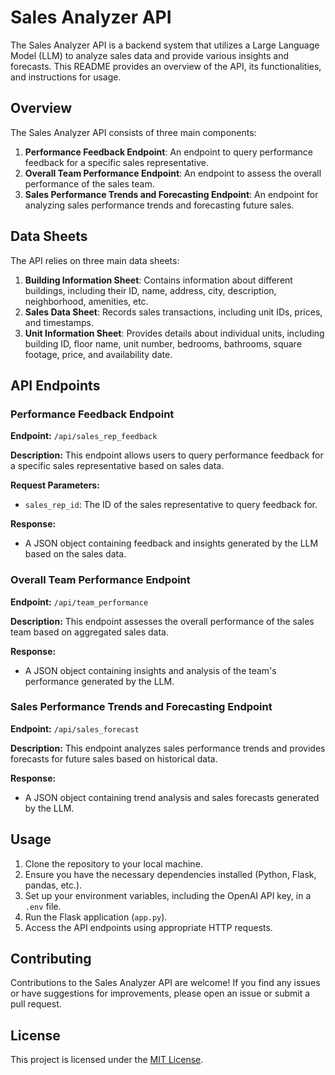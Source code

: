 # Sales Analyzer API

The Sales Analyzer API is a backend system that utilizes a Large Language Model (LLM) to analyze sales data and provide various insights and forecasts. This README provides an overview of the API, its functionalities, and instructions for usage.

## Overview

The Sales Analyzer API consists of three main components:

1. **Performance Feedback Endpoint**: An endpoint to query performance feedback for a specific sales representative.
2. **Overall Team Performance Endpoint**: An endpoint to assess the overall performance of the sales team.
3. **Sales Performance Trends and Forecasting Endpoint**: An endpoint for analyzing sales performance trends and forecasting future sales.

## Data Sheets

The API relies on three main data sheets:

1. **Building Information Sheet**: Contains information about different buildings, including their ID, name, address, city, description, neighborhood, amenities, etc.
2. **Sales Data Sheet**: Records sales transactions, including unit IDs, prices, and timestamps.
3. **Unit Information Sheet**: Provides details about individual units, including building ID, floor name, unit number, bedrooms, bathrooms, square footage, price, and availability date.

## API Endpoints

### Performance Feedback Endpoint

**Endpoint:** `/api/sales_rep_feedback`

**Description:** This endpoint allows users to query performance feedback for a specific sales representative based on sales data.

**Request Parameters:**
- `sales_rep_id`: The ID of the sales representative to query feedback for.

**Response:**
- A JSON object containing feedback and insights generated by the LLM based on the sales data.

### Overall Team Performance Endpoint

**Endpoint:** `/api/team_performance`

**Description:** This endpoint assesses the overall performance of the sales team based on aggregated sales data.

**Response:**
- A JSON object containing insights and analysis of the team's performance generated by the LLM.

### Sales Performance Trends and Forecasting Endpoint

**Endpoint:** `/api/sales_forecast`

**Description:** This endpoint analyzes sales performance trends and provides forecasts for future sales based on historical data.

**Response:**
- A JSON object containing trend analysis and sales forecasts generated by the LLM.

## Usage

1. Clone the repository to your local machine.
2. Ensure you have the necessary dependencies installed (Python, Flask, pandas, etc.).
3. Set up your environment variables, including the OpenAI API key, in a `.env` file.
4. Run the Flask application (`app.py`).
5. Access the API endpoints using appropriate HTTP requests.

## Contributing

Contributions to the Sales Analyzer API are welcome! If you find any issues or have suggestions for improvements, please open an issue or submit a pull request.

## License

This project is licensed under the [MIT License](LICENSE).
